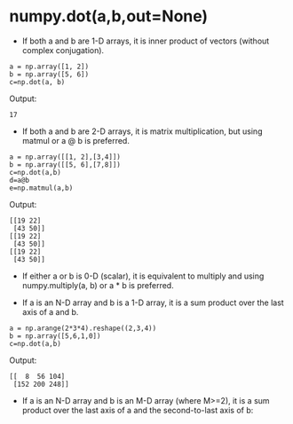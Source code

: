 # numpy.dot(a,b,out=None)

- If both a and b are 1-D arrays, it is inner product of vectors (without complex conjugation).
```
a = np.array([1, 2])
b = np.array([5, 6])
c=np.dot(a, b)
```
Output:
```
17
```

- If both a and b are 2-D arrays, it is matrix multiplication, but using matmul or a @ b is preferred.
```
a = np.array([[1, 2],[3,4]])
b = np.array([[5, 6],[7,8]])
c=np.dot(a,b)
d=a@b
e=np.matmul(a,b)
```
Output:
```
[[19 22]
 [43 50]]
[[19 22]
 [43 50]]
[[19 22]
 [43 50]]
```

- If either a or b is 0-D (scalar), it is equivalent to multiply and using numpy.multiply(a, b) or a * b is preferred.

- If a is an N-D array and b is a 1-D array, it is a sum product over the last axis of a and b.
```
a = np.arange(2*3*4).reshape((2,3,4))
b = np.array([5,6,1,0])
c=np.dot(a,b)
```
Output:
```
[[  8  56 104]
 [152 200 248]]
```
- If a is an N-D array and b is an M-D array (where M>=2), it is a sum product over the last axis of a and the second-to-last axis of b:

